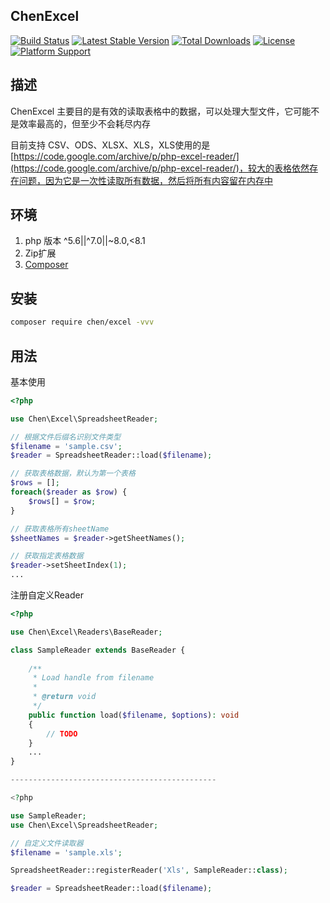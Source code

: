 ## ChenExcel

[![Build Status](https://github.com/chenmobuys/excel/workflows/master/badge.svg)](https://github.com/chenmobuys/excel/actions)
[![Latest Stable Version](https://img.shields.io/packagist/v/chen/excel.svg)](https://packagist.org/packages/chen/excel) 
[![Total Downloads](https://img.shields.io/packagist/dt/chen/excel)](https://packagist.org/packages/chen/excel) 
[![License](https://img.shields.io/packagist/l/chen/excel)](https://packagist.org/packages/chen/excel) 
[![Platform Support](https://img.shields.io/packagist/php-v/chen/excel)](https://github.com/chenmobuys/excel)

## 描述
ChenExcel 主要目的是有效的读取表格中的数据，可以处理大型文件，它可能不是效率最高的，但至少不会耗尽内存

目前支持 CSV、ODS、XLSX、XLS，XLS使用的是 [https://code.google.com/archive/p/php-excel-reader/](https://code.google.com/archive/p/php-excel-reader/)，较大的表格依然存在问题，因为它是一次性读取所有数据，然后将所有内容留在内存中

## 环境

1. php 版本 ^5.6||^7.0||~8.0,<8.1
3. Zip扩展
2. [Composer](https://getcomposer.org/)

## 安装
```bash
composer require chen/excel -vvv
```

## 用法
基本使用

```php
<?php

use Chen\Excel\SpreadsheetReader;

// 根据文件后缀名识别文件类型
$filename = 'sample.csv';
$reader = SpreadsheetReader::load($filename);

// 获取表格数据，默认为第一个表格
$rows = [];
foreach($reader as $row) {
    $rows[] = $row;
}

// 获取表格所有sheetName
$sheetNames = $reader->getSheetNames();

// 获取指定表格数据
$reader->setSheetIndex(1);
...

```

注册自定义Reader
```php
<?php

use Chen\Excel\Readers\BaseReader;

class SampleReader extends BaseReader {
    
    /**
     * Load handle from filename
     *
     * @return void
     */
    public function load($filename, $options): void 
    {
        // TODO
    }
    ...
}

----------------------------------------------

<?php

use SampleReader;
use Chen\Excel\SpreadsheetReader;

// 自定义文件读取器
$filename = 'sample.xls';

SpreadsheetReader::registerReader('Xls', SampleReader::class);

$reader = SpreadsheetReader::load($filename);

```
